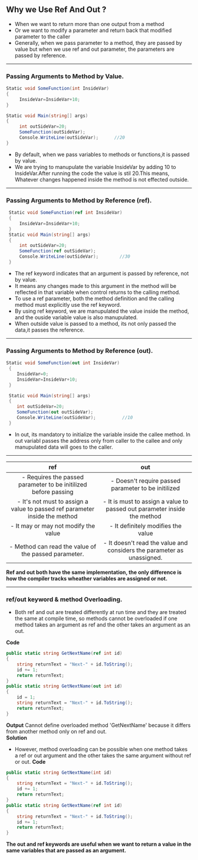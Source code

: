 ## Why we Use Ref And Out ?
-   When we want to return more than one output from a method
-   Or we want to modify a parameter and return back that modified parameter to the caller
-   Generally, when we pass parameter to a method, they are passed by value but when we use ref and out parameter, the parameters are passed by reference.

------------------------------------------------------------------------------------
### Passing Arguments to Method by Value. 
``` C#
Static void SomeFunction(int InsideVar)  
{  
     InsideVar=InsideVar+10;  
}               

Static void Main(string[] args)  
{  
     int outSideVar=20;  
     SomeFunction(outSideVar);  
     Console.WriteLine(outSideVar);      //20
}  
```
- By default, when we pass variables to methods or functions,it is passed by value.
- We are trying to manupulate the variable InsideVar by adding 10 to InsideVar.After running the code the value is stil 20.This means, Whatever changes happened inside the method is not effected outside.

------------------------------------------------------------------------------------------ 
### Passing Arguments to Method by Reference (ref).
``` c#
 Static void SomeFunction(ref int InsideVar)  
 {  
     InsideVar=InsideVar+10;  
 }  
 Static void Main(string[] args)  
 {  
     int outSideVar=20;  
     SomeFunction(ref outSideVar);  
     Console.WriteLine(outSideVar);        //30  
 }  
```
- The ref keyword indicates that an argument is passed by reference, not by value.
- It means any changes made to this argument in the method will be reflected in that variable when control returns to the calling method.
- To use a ref parameter, both the method definition and the calling method must explicitly use the ref keyword.
- By using ref keyword, we are manupulated the value inside the method, and the ouside variable value is also manupulated.
- When outside value is passed to a method, its not only passed the data,it passes the reference.    
-----------
### Passing Arguments to Method by Reference (out).  
``` c#
Static void SomeFunction(out int InsideVar)  
 {  
    InsideVar=0;  
    InsideVar=InsideVar+10;  
 }  

 Static void Main(string[] args)  
 {  
    int outSideVar=20;  
    SomeFunction(out outSideVar);  
    Console.WriteLine(outSideVar);          //10
 }
 ```
- In out, its mandatory to initialize the variable inside the callee method. In out variabl passes the address only from caller to the callee and only manupulated data will goes to the caller.
--------


| ref | out |
|:-----:|:-----:|
|  - Requires the passed parameter to be initilized before passing |  - Doesn't require passed parameter to be initilized |
|  - It's not must to assign a value to passed ref parameter inside the method |  - It is must to assign a value to passed out parameter inside the method|
|  - It may or may not modify the value |  - It definitely modifies the value |
|  - Method can read the value of the passed parameter. |  - It doesn't read the value and considers the parameter as unassigned. |  

**Ref and out both have the same implementation, the only difference is how the compiler tracks wheather variables are assigned or not.**

--------
### ref/out keyword & method Overloading.
- Both ref and out are treated differently at run time and they are treated the same at compile time, so methods cannot be overloaded if one method takes an argument as ref and the other takes an argument as an out.  

**Code**
``` c#
public static string GetNextName(ref int id)
{
    string returnText = "Next-" + id.ToString();
    id += 1;
    return returnText;
}
public static string GetNextName(out int id)
{
    id = 1;
    string returnText = "Next-" + id.ToString();
    return returnText;
}
```
**Output**
Cannot define overloaded method 'GetNextName' because it differs from another method only on ref and out.  
**Solution**
- However, method overloading can be possible when one method takes a ref or out argument and the other takes the same argument without ref or out.
**Code**
``` c#
public static string GetNextName(int id)
{
    string returnText = "Next-" + id.ToString();
    id += 1;
    return returnText;
}
public static string GetNextName(ref int id)
{
    string returnText = "Next-" + id.ToString();
    id += 1;
    return returnText;
}
```
**The out and ref keywords are useful when we want to return a value in the same variables that are passed as an argument.**